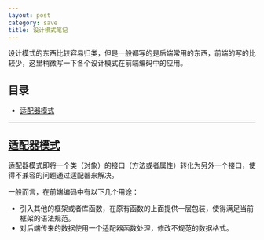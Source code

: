 ```yaml
---
layout: post
category: save
title: 设计模式笔记
---
```


设计模式的东西比较容易归类，但是一般都写的是后端常用的东西，前端的写的比较少，这里稍微写一下各个设计模式在前端编码中的应用。

## 目录

- [适配器模式](适配器模式)

---

## [适配器模式](适配器模式)

适配器模式即将一个类（对象）的接口（方法或者属性）转化为另外一个接口，使得不兼容的问题通过适配器来解决。

一般而言，在前端编码中有以下几个用途：

- 引入其他的框架或者库函数，在原有函数的上面提供一层包装，使得满足当前框架的语法规范。
- 对后端传来的数据使用一个适配器函数处理，修改不规范的数据格式。

